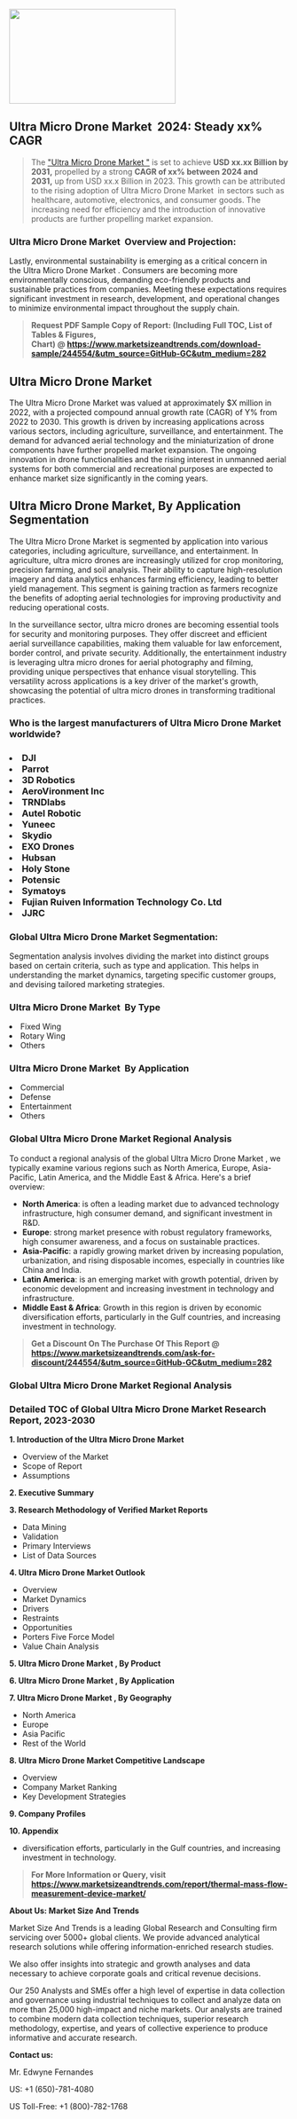 <p><img class="alignnone size-medium wp-image-20088" src="https://ffe5etoiles.com/wp-content/uploads/2024/12/MST1-300x171.png" alt="" width="300" height="171" /></p><h2 id="ember46" class="ember-view reader-text-block__heading-2">Ultra Micro Drone Market &nbsp;2024: Steady&nbsp;xx% CAGR</h2><blockquote id="ember47" class="ember-view reader-text-block__blockquote">The&nbsp;<a class="app-aware-link " href="https://www.marketsizeandtrends.com/download-sample/244554/&utm_source=GitHub-GC&utm_medium=282" target="_blank" data-test-app-aware-link="">"Ultra Micro Drone Market "</a>&nbsp;is set to achieve&nbsp;<strong>USD&nbsp;xx.xx&nbsp;Billion by 2031,</strong>&nbsp;propelled by a strong&nbsp;<strong>CAGR of&nbsp;xx% between 2024 and 2031,</strong>&nbsp;up from USD xx.x Billion in 2023. This growth can be attributed to the rising adoption of&nbsp;Ultra Micro Drone Market &nbsp;in sectors such as healthcare, automotive, electronics, and consumer goods. The increasing need for efficiency and the introduction of innovative products are further propelling market expansion.</blockquote><h3 id="ember48" class="ember-view reader-text-block__heading-3">Ultra Micro Drone Market &nbsp;Overview and Projection:</h3><p id="ember49" class="ember-view reader-text-block__paragraph">Lastly, environmental sustainability is emerging as a critical concern in the&nbsp;Ultra Micro Drone Market . Consumers are becoming more environmentally conscious, demanding eco-friendly products and sustainable practices from companies. Meeting these expectations requires significant investment in research, development, and operational changes to minimize environmental impact throughout the supply chain.</p><blockquote id="ember50" class="ember-view reader-text-block__blockquote"><strong>Request PDF Sample Copy of Report: (Including Full TOC, List of Tables &amp; Figures, Chart)&nbsp;@&nbsp;<strong><a href="https://www.marketsizeandtrends.com/download-sample/244554/&utm_source=GitHub-GC&utm_medium=282" target="_blank">https://www.marketsizeandtrends.com/download-sample/244554/&utm_source=GitHub-GC&utm_medium=282</a></strong></strong></blockquote><h3 class=""><h2>Ultra Micro Drone Market</h2><p>The Ultra Micro Drone Market was valued at approximately $X million in 2022, with a projected compound annual growth rate (CAGR) of Y% from 2022 to 2030. This growth is driven by increasing applications across various sectors, including agriculture, surveillance, and entertainment. The demand for advanced aerial technology and the miniaturization of drone components have further propelled market expansion. The ongoing innovation in drone functionalities and the rising interest in unmanned aerial systems for both commercial and recreational purposes are expected to enhance market size significantly in the coming years.</p><h2>Ultra Micro Drone Market, By Application Segmentation</h2><p>The Ultra Micro Drone Market is segmented by application into various categories, including agriculture, surveillance, and entertainment. In agriculture, ultra micro drones are increasingly utilized for crop monitoring, precision farming, and soil analysis. Their ability to capture high-resolution imagery and data analytics enhances farming efficiency, leading to better yield management. This segment is gaining traction as farmers recognize the benefits of adopting aerial technologies for improving productivity and reducing operational costs.</p><p>In the surveillance sector, ultra micro drones are becoming essential tools for security and monitoring purposes. They offer discreet and efficient aerial surveillance capabilities, making them valuable for law enforcement, border control, and private security. Additionally, the entertainment industry is leveraging ultra micro drones for aerial photography and filming, providing unique perspectives that enhance visual storytelling. This versatility across applications is a key driver of the market's growth, showcasing the potential of ultra micro drones in transforming traditional practices.</p></h3><h3 id="" class="">Who is the largest manufacturers of&nbsp;Ultra Micro Drone Market worldwide?</h3><h3 class=""></Li><Li>DJI</Li><Li> Parrot</Li><Li> 3D Robotics</Li><Li> AeroVironment Inc</Li><Li> TRNDlabs</Li><Li> Autel Robotic</Li><Li> Yuneec</Li><Li> Skydio</Li><Li> EXO Drones</Li><Li> Hubsan</Li><Li> Holy Stone</Li><Li> Potensic</Li><Li> Symatoys</Li><Li> Fujian Ruiven Information Technology Co. Ltd</Li><Li> JJRC</h3><h3 id="ember53" class="ember-view reader-text-block__heading-3">Global&nbsp;Ultra Micro Drone Market Segmentation:</h3><p id="ember54" class="ember-view reader-text-block__paragraph">Segmentation analysis involves dividing the market into distinct groups based on certain criteria, such as type and application. This helps in understanding the market dynamics, targeting specific customer groups, and devising tailored marketing strategies.</p><h3 id="" class="">Ultra Micro Drone Market &nbsp;By Type</h3><p></Li><Li>Fixed Wing</Li><Li> Rotary Wing</Li><Li> Others</p><h3 id="" class="">Ultra Micro Drone Market &nbsp;By Application</h3><p class=""></Li><Li>Commercial</Li><Li> Defense</Li><Li> Entertainment</Li><Li> Others</p><h3 id="ember62" class="ember-view reader-text-block__heading-3">Global Ultra Micro Drone Market Regional Analysis</h3><p id="ember63" class="ember-view reader-text-block__paragraph">To conduct a regional analysis of the global Ultra Micro Drone Market , we typically examine various regions such as North America, Europe, Asia-Pacific, Latin America, and the Middle East &amp; Africa. Here's a brief overview:</p><ul><li><strong>North America</strong>: is often a leading market due to advanced technology infrastructure, high consumer demand, and significant investment in R&amp;D.</li><li><strong>Europe</strong>: strong market presence with robust regulatory frameworks, high consumer awareness, and a focus on sustainable practices.</li><li><strong>Asia-Pacific</strong>: a rapidly growing market driven by increasing population, urbanization, and rising disposable incomes, especially in countries like China and India.</li><li><strong>Latin America</strong>: is an emerging market with growth potential, driven by economic development and increasing investment in technology and infrastructure.</li><li><strong>Middle East &amp; Africa</strong>: Growth in this region is driven by economic diversification efforts, particularly in the Gulf countries, and increasing investment in technology.</li></ul><blockquote id="ember61" class="ember-view reader-text-block__blockquote"><strong>Get a Discount On The Purchase Of This Report @ <strong><a href="https://html-cleaner.com/" target="">https://www.marketsizeandtrends.com/ask-for-discount/244554/&utm_source=GitHub-GC&utm_medium=282</a></strong></strong></blockquote><h3 id="ember62" class="ember-view reader-text-block__heading-3">Global Ultra Micro Drone Market Regional Analysis</h3><h3 id="" class="">Detailed TOC of Global Ultra Micro Drone Market Research Report, 2023-2030</h3><p id="" class=""><strong>1. Introduction of the Ultra Micro Drone Market </strong></p><ul><li>Overview of the Market</li><li>Scope of Report</li><li>Assumptions</li></ul><p id="" class=""><strong>2. Executive Summary</strong></p><p id="" class=""><strong>3. Research Methodology of Verified Market Reports</strong></p><ul><li>Data Mining</li><li>Validation</li><li>Primary Interviews</li><li>List of Data Sources</li></ul><p id="" class=""><strong>4. Ultra Micro Drone Market Outlook</strong></p><ul><li>Overview</li><li>Market Dynamics</li><li>Drivers</li><li>Restraints</li><li>Opportunities</li><li>Porters Five Force Model</li><li>Value Chain Analysis</li></ul><p id="" class=""><strong>5. Ultra Micro Drone Market , By Product</strong></p><p id="" class=""><strong>6. Ultra Micro Drone Market , By Application</strong></p><p id="" class=""><strong>7. Ultra Micro Drone Market , By Geography</strong></p><ul><li>North America</li><li>Europe</li><li>Asia Pacific</li><li>Rest of the World</li></ul><p id="" class=""><strong>8. Ultra Micro Drone Market Competitive Landscape</strong></p><ul><li>Overview</li><li>Company Market Ranking</li><li>Key Development Strategies</li></ul><p id="" class=""><strong>9. Company Profiles</strong></p><p id="" class=""><strong>10. Appendix</strong></p><ul><li>diversification efforts, particularly in the Gulf countries, and increasing investment in technology.</li></ul><blockquote id="ember65" class="ember-view reader-text-block__blockquote"><strong>For More Information or Query, visit <strong><strong><a href="https://html-cleaner.com/" target="">https://www.marketsizeandtrends.com/report/thermal-mass-flow-measurement-device-market/</a></strong></strong></strong></blockquote><p id="" class=""><strong>About Us: Market Size And Trends</strong></p><p id="" class="">Market Size And Trends is a leading Global Research and Consulting firm servicing over 5000+ global clients. We provide advanced analytical research solutions while offering information-enriched research studies.</p><p id="" class="">We also offer insights into strategic and growth analyses and data necessary to achieve corporate goals and critical revenue decisions.</p><p id="" class="">Our 250 Analysts and SMEs offer a high level of expertise in data collection and governance using industrial techniques to collect and analyze data on more than 25,000 high-impact and niche markets. Our analysts are trained to combine modern data collection techniques, superior research methodology, expertise, and years of collective experience to produce informative and accurate research.</p><p id="" class=""><strong>Contact us:</strong></p><p id="" class="">Mr. Edwyne Fernandes</p><p id="" class="">US: +1 (650)-781-4080</p><p id="" class="">US Toll-Free: +1 (800)-782-1768</p>
